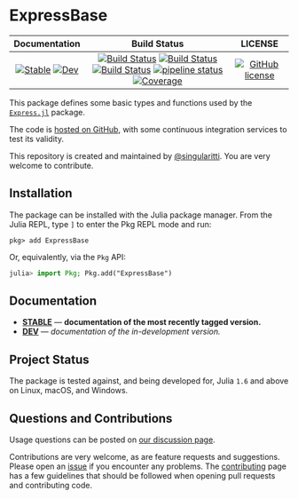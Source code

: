 # ExpressBase

|                                 **Documentation**                                  |                                                                                                 **Build Status**                                                                                                 |                  **LICENSE**                  |
| :--------------------------------------------------------------------------------: | :--------------------------------------------------------------------------------------------------------------------------------------------------------------------------------------------------------------: | :-------------------------------------------: |
| [![Stable][docs-stable-img]][docs-stable-url] [![Dev][docs-dev-img]][docs-dev-url] | [![Build Status][gha-img]][gha-url] [![Build Status][appveyor-img]][appveyor-url] [![Build Status][cirrus-img]][cirrus-url] [![pipeline status][gitlab-img]][gitlab-url] [![Coverage][codecov-img]][codecov-url] | [![GitHub license][license-img]][license-url] |

[docs-stable-img]: https://img.shields.io/badge/docs-stable-blue.svg
[docs-stable-url]: https://MineralsCloud.github.io/ExpressBase.jl/stable
[docs-dev-img]: https://img.shields.io/badge/docs-dev-blue.svg
[docs-dev-url]: https://MineralsCloud.github.io/ExpressBase.jl/dev
[gha-img]: https://github.com/MineralsCloud/ExpressBase.jl/workflows/CI/badge.svg
[gha-url]: https://github.com/MineralsCloud/ExpressBase.jl/actions
[appveyor-img]: https://ci.appveyor.com/api/projects/status/github/MineralsCloud/ExpressBase.jl?svg=true
[appveyor-url]: https://ci.appveyor.com/project/singularitti/ExpressBase-jl
[cirrus-img]: https://api.cirrus-ci.com/github/MineralsCloud/ExpressBase.jl.svg
[cirrus-url]: https://cirrus-ci.com/github/MineralsCloud/ExpressBase.jl
[gitlab-img]: https://gitlab.com/singularitti/ExpressBase.jl/badges/master/pipeline.svg
[gitlab-url]: https://gitlab.com/singularitti/ExpressBase.jl/-/pipelines
[codecov-img]: https://codecov.io/gh/MineralsCloud/ExpressBase.jl/branch/master/graph/badge.svg
[codecov-url]: https://codecov.io/gh/MineralsCloud/ExpressBase.jl
[license-img]: https://img.shields.io/github/license/MineralsCloud/ExpressBase.jl
[license-url]: https://github.com/MineralsCloud/ExpressBase.jl/blob/master/LICENSE

This package defines some basic types and functions used by the
[`Express.jl`](https://github.com/MineralsCloud/Express.jl) package.

The code is [hosted on GitHub](https://github.com/MineralsCloud/ExpressBase.jl),
with some continuous integration services to test its validity.

This repository is created and maintained by [@singularitti](https://github.com/singularitti).
You are very welcome to contribute.

## Installation

The package can be installed with the Julia package manager.
From the Julia REPL, type `]` to enter the Pkg REPL mode and run:

```
pkg> add ExpressBase
```

Or, equivalently, via the `Pkg` API:

```julia
julia> import Pkg; Pkg.add("ExpressBase")
```

## Documentation

- [**STABLE**][docs-stable-url] &mdash; **documentation of the most recently tagged version.**
- [**DEV**][docs-dev-url] &mdash; _documentation of the in-development version._

## Project Status

The package is tested against, and being developed for, Julia `1.6` and above on Linux,
macOS, and Windows.

## Questions and Contributions

Usage questions can be posted on [our discussion page][discussions-url].

Contributions are very welcome, as are feature requests and suggestions. Please open an
[issue][issues-url] if you encounter any problems. The [contributing](@ref) page has
a few guidelines that should be followed when opening pull requests and contributing code.

[discussions-url]: https://github.com/MineralsCloud/ExpressBase.jl/discussions
[issues-url]: https://github.com/MineralsCloud/ExpressBase.jl/issues
[contrib-url]: https://github.com/MineralsCloud/ExpressBase.jl/discussions
